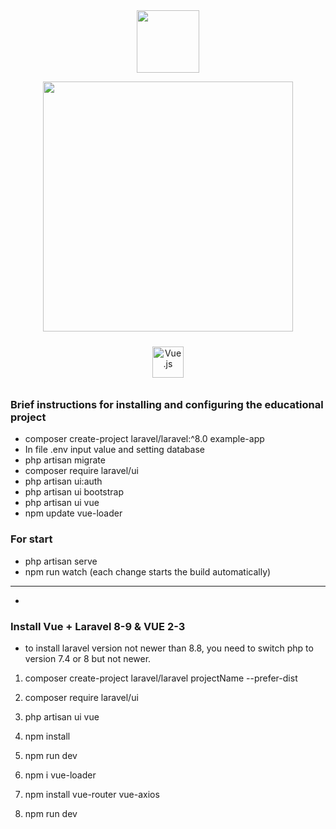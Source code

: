 
<div id="header" align="center">
  <img src="https://media.giphy.com/media/M9gbBd9nbDrOTu1Mqx/giphy.gif" width="100"/>
</div>

<p align="center"><a href="https://laravel.com" target="_blank"><img src="https://raw.githubusercontent.com/laravel/art/master/logo-lockup/5%20SVG/2%20CMYK/1%20Full%20Color/laravel-logolockup-cmyk-red.svg" width="400"></a></p>
<p align="center">
</p>

<div align="center">
<a href="https://vuejs.org/" target="_blank"><img style="margin: 10px" src="https://profilinator.rishav.dev/skills-assets/vuejs-original-wordmark.svg" alt="Vue.js" height="50" /></a>
</div>

### Brief instructions for installing and configuring the educational project
* composer create-project laravel/laravel:^8.0 example-app
* In file .env input value and setting database
* php artisan migrate
* composer require laravel/ui
* php artisan ui:auth
* php artisan ui bootstrap
* php artisan ui vue
* npm update vue-loader

### For start
* php artisan serve
* npm run watch (each change starts the build automatically)
____________________________________________________
* 

### Install Vue + Laravel 8-9 & VUE 2-3
* to install laravel version not newer than 8.8, you need to switch php to version 7.4 or 8 but not newer.

1. composer create-project laravel/laravel projectName --prefer-dist

2. composer require laravel/ui

3. php artisan ui vue

4. npm install

5. npm run dev

6. npm i vue-loader

7. npm install vue-router vue-axios

8. npm run dev
